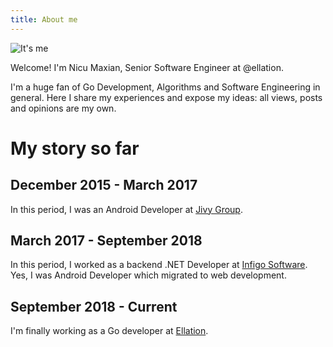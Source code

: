 ```yaml
---
title: About me
---
```


![It's me](/images/avatar.jpeg)

Welcome! I'm Nicu Maxian, Senior Software Engineer at @ellation. 

I'm a huge fan of Go Development, Algorithms and Software Engineering in general. Here I share my experiences and expose my ideas: all views, posts and opinions are my own.

# My story so far

## December 2015 - March 2017
In this period, I was an Android Developer at [Jivy Group](http://www.jivygroup.com/).

## March 2017 - September 2018
In this period, I worked as a backend .NET Developer at [Infigo Software](https://infigosoftware.com).
Yes, I was Android Developer which migrated to web development. 

## September 2018 - Current
I'm finally working as a Go developer at [Ellation](http://ellation.com). 
